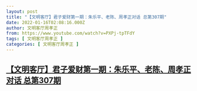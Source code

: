 ```yaml
---
layout: post
title: "【文明客厅】君子爱财第一期：朱乐平、老陈、周孝正对话 总第307期"
date: 2022-01-16T02:08:16.000Z
author: 文明客厅周孝正
from: https://www.youtube.com/watch?v=PXPj-tpTFdY
tags: [ 文明客厅周孝正 ]
categories: [ 文明客厅周孝正 ]
---
```

<!--1642298896000-->
[【文明客厅】君子爱财第一期：朱乐平、老陈、周孝正对话 总第307期](https://www.youtube.com/watch?v=PXPj-tpTFdY)
------

<div>

</div>
